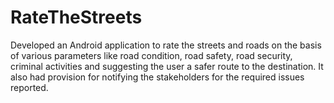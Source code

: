 # RateTheStreets
Developed an Android application to rate the streets and roads on the basis of various parameters like road condition, road safety, road security, criminal activities and suggesting the user a safer route to the destination. It also had provision for notifying the stakeholders for the required issues reported.
